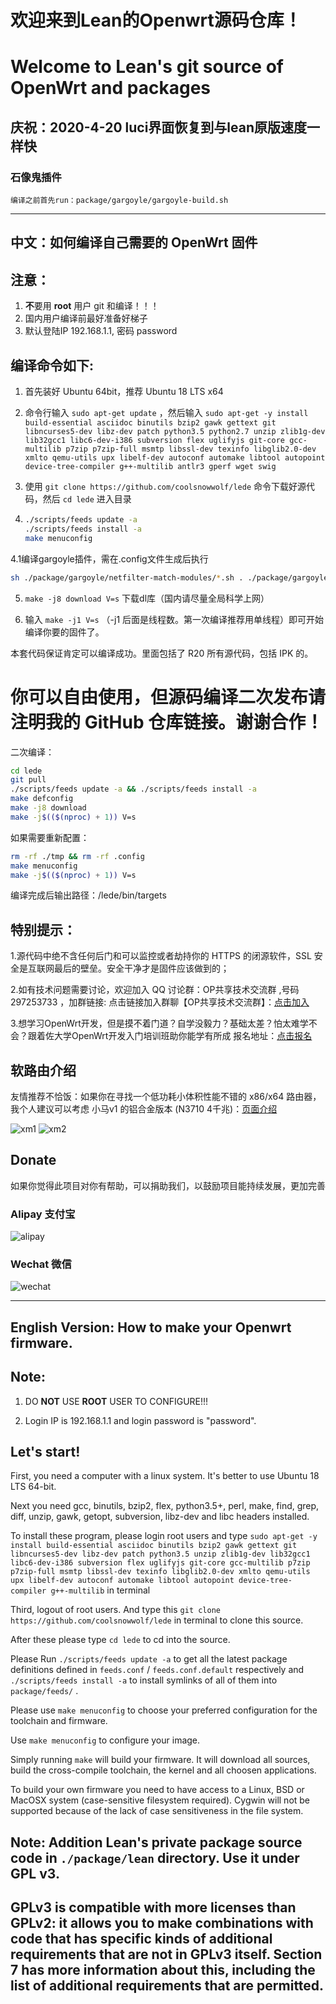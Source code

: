 欢迎来到Lean的Openwrt源码仓库！
=
Welcome to Lean's  git source of OpenWrt and packages
=
庆祝：2020-4-20 luci界面恢复到与lean原版速度一样快
----
### 石像鬼插件
```
编译之前首先run：package/gargoyle/gargoyle-build.sh
```
-----
中文：如何编译自己需要的 OpenWrt 固件
-
注意：
-
1. **不**要用 **root** 用户 git 和编译！！！
2. 国内用户编译前最好准备好梯子
3. 默认登陆IP 192.168.1.1, 密码 password

编译命令如下:
-
1. 首先装好 Ubuntu 64bit，推荐  Ubuntu  18 LTS x64

2. 命令行输入 `sudo apt-get update` ，然后输入
`
sudo apt-get -y install build-essential asciidoc binutils bzip2 gawk gettext git libncurses5-dev libz-dev patch python3.5 python2.7 unzip zlib1g-dev lib32gcc1 libc6-dev-i386 subversion flex uglifyjs git-core gcc-multilib p7zip p7zip-full msmtp libssl-dev texinfo libglib2.0-dev xmlto qemu-utils upx libelf-dev autoconf automake libtool autopoint device-tree-compiler g++-multilib antlr3 gperf wget swig
`

3. 使用 `git clone https://github.com/coolsnowwolf/lede` 命令下载好源代码，然后 `cd lede` 进入目录

4. ```bash
   ./scripts/feeds update -a
   ./scripts/feeds install -a
   make menuconfig
   ```
4.1编译gargoyle插件，需在.config文件生成后执行
   ```bash
   sh ./package/gargoyle/netfilter-match-modules/*.sh . ./package/gargoyle/netfilter-match-modules 1 0
   ```
5. `make -j8 download V=s` 下载dl库（国内请尽量全局科学上网）


6. 输入 `make -j1 V=s` （-j1 后面是线程数。第一次编译推荐用单线程）即可开始编译你要的固件了。

本套代码保证肯定可以编译成功。里面包括了 R20 所有源代码，包括 IPK 的。

你可以自由使用，但源码编译二次发布请注明我的 GitHub 仓库链接。谢谢合作！
=

二次编译：
```bash
cd lede
git pull
./scripts/feeds update -a && ./scripts/feeds install -a
make defconfig
make -j8 download
make -j$(($(nproc) + 1)) V=s
```

如果需要重新配置：
```bash
rm -rf ./tmp && rm -rf .config
make menuconfig
make -j$(($(nproc) + 1)) V=s
```

编译完成后输出路径：/lede/bin/targets

特别提示：
------
1.源代码中绝不含任何后门和可以监控或者劫持你的 HTTPS 的闭源软件，SSL 安全是互联网最后的壁垒。安全干净才是固件应该做到的；

2.如有技术问题需要讨论，欢迎加入 QQ 讨论群：OP共享技术交流群 ,号码 297253733 ，加群链接: 点击链接加入群聊【OP共享技术交流群】：[点击加入](https://jq.qq.com/?_wv=1027&k=5yCRuXL "OP共享技术交流群")

3.想学习OpenWrt开发，但是摸不着门道？自学没毅力？基础太差？怕太难学不会？跟着佐大学OpenWrt开发入门培训班助你能学有所成
报名地址：[点击报名](http://forgotfun.org/2018/04/openwrt-training-2018.html "报名")

## 软路由介绍
友情推荐不恰饭：如果你在寻找一个低功耗小体积性能不错的 x86/x64 路由器，我个人建议可以考虑 
小马v1 的铝合金版本 (N3710 4千兆)：[页面介绍](https://item.taobao.com/item.htm?spm=a230r.1.14.20.144c763fRkK0VZ&id=561126544764 " 小马v1 的铝合金版本")

![xm1](doc/xm5.jpg)
![xm2](doc/xm6.jpg)

## Donate

如果你觉得此项目对你有帮助，可以捐助我们，以鼓励项目能持续发展，更加完善

### Alipay 支付宝

![alipay](doc/alipay_donate.jpg)

### Wechat 微信

![wechat](doc/wechat_donate.jpg)

------

English Version: How to make your Openwrt firmware.
-
Note:
--
1. DO **NOT** USE **ROOT** USER TO CONFIGURE!!!

2. Login IP is 192.168.1.1 and login password is "password".

Let's start!
---
First, you need a computer with a linux system. It's better to use Ubuntu 18 LTS 64-bit.

Next you need gcc, binutils, bzip2, flex, python3.5+, perl, make, find, grep, diff, unzip, gawk, getopt, subversion, libz-dev and libc headers installed.

To install these program, please login root users and type
`
sudo apt-get -y install build-essential asciidoc binutils bzip2 gawk gettext git libncurses5-dev libz-dev patch python3.5 unzip zlib1g-dev lib32gcc1 libc6-dev-i386 subversion flex uglifyjs git-core gcc-multilib p7zip p7zip-full msmtp libssl-dev texinfo libglib2.0-dev xmlto qemu-utils upx libelf-dev autoconf automake libtool autopoint device-tree-compiler g++-multilib
`
in terminal

Third, logout of root users. And type this `git clone https://github.com/coolsnowwolf/lede` in terminal to clone this source.

After these please type `cd lede` to cd into the source.

Please Run `./scripts/feeds update -a` to get all the latest package definitions
defined in `feeds.conf` / `feeds.conf.default` respectively
and `./scripts/feeds install -a` to install symlinks of all of them into
`package/feeds/` .

Please use `make menuconfig` to choose your preferred
configuration for the toolchain and firmware.

Use `make menuconfig` to configure your image.

Simply running `make` will build your firmware.
It will download all sources, build the cross-compile toolchain,
the kernel and all choosen applications.

To build your own firmware you need to have access to a Linux, BSD or MacOSX system
(case-sensitive filesystem required). Cygwin will not be supported because of
the lack of case sensitiveness in the file system.

## Note: Addition Lean's private package source code in `./package/lean` directory. Use it under GPL v3.

## GPLv3 is compatible with more licenses than GPLv2: it allows you to make combinations with code that has specific kinds of additional requirements that are not in GPLv3 itself. Section 7 has more information about this, including the list of additional requirements that are permitted.
